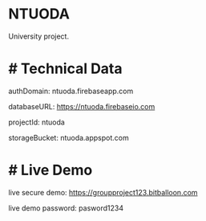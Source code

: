 # NTUODA
University project.
# # Technical Data
authDomain: ntuoda.firebaseapp.com

databaseURL: https://ntuoda.firebaseio.com

projectId: ntuoda

storageBucket: ntuoda.appspot.com
# # Live Demo
live secure demo: https://groupproject123.bitballoon.com

live demo password: pasword1234
